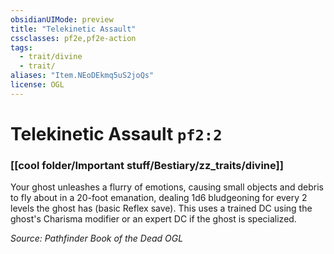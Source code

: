 ```yaml
---
obsidianUIMode: preview
title: "Telekinetic Assault"
cssclasses: pf2e,pf2e-action
tags:
  - trait/divine
  - trait/
aliases: "Item.NEoDEkmq5uS2joQs"
license: OGL
---
```

# Telekinetic Assault `pf2:2`

### [[cool folder/Important stuff/Bestiary/zz_traits/divine]]






Your ghost unleashes a flurry of emotions, causing small objects and debris to fly about in a 20-foot emanation, dealing 1d6 bludgeoning for every 2 levels the ghost has (basic Reflex save). This uses a trained DC using the ghost's Charisma modifier or an expert DC if the ghost is specialized.

*Source: Pathfinder Book of the Dead*
*OGL*